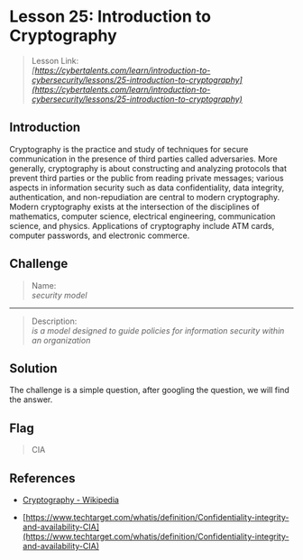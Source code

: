 # Lesson 25: Introduction to Cryptography

> Lesson Link:\
> *[https://cybertalents.com/learn/introduction-to-cybersecurity/lessons/25-introduction-to-cryptography](https://cybertalents.com/learn/introduction-to-cybersecurity/lessons/25-introduction-to-cryptography)*

## Introduction

Cryptography is the practice and study of techniques for secure communication in the presence of third parties called adversaries. More generally, cryptography is about constructing and analyzing protocols that prevent third parties or the public from reading private messages; various aspects in information security such as data confidentiality, data integrity, authentication, and non-repudiation are central to modern cryptography. Modern cryptography exists at the intersection of the disciplines of mathematics, computer science, electrical engineering, communication science, and physics. Applications of cryptography include ATM cards, computer passwords, and electronic commerce.

## Challenge

> Name:\
> *security model*

---

> Description:\
> *is a model designed to guide policies for information security within an organization*

## Solution

The challenge is a simple question, after googling the question, we will find the answer.

## Flag

> CIA

## References

- [Cryptography - Wikipedia](https://en.wikipedia.org/wiki/Cryptography)

- [https://www.techtarget.com/whatis/definition/Confidentiality-integrity-and-availability-CIA](https://www.techtarget.com/whatis/definition/Confidentiality-integrity-and-availability-CIA)
